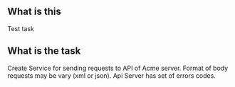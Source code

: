 What is this
------------------------
Test task

What is the task
------------------------
Create Service for sending requests to API of Acme server.
Format of body requests may be vary (xml or json).
Api Server has set of errors codes.